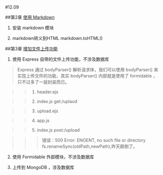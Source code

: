 #12.09

##第2章 [使用 Markdown](https://github.com/nswbmw/N-blog/wiki/%E7%AC%AC2%E7%AB%A0--%E4%BD%BF%E7%94%A8-Markdown)

1.  安装 markdown 模块

2. markdown转义到HTML markdown.toHTML()

##第3章 [增加文件上传功能](https://github.com/nswbmw/N-blog/wiki/%E7%AC%AC3%E7%AB%A0-%E5%A2%9E%E5%8A%A0%E6%96%87%E4%BB%B6%E4%B8%8A%E4%BC%A0%E5%8A%9F%E8%83%BD)

1. 使用 Express 自带的文件上传功能，不涉及数据库

>Express 通过 bodyParser() 解析请求体，我们可以使用 bodyParser() 来实现上传文件的功能，其实 bodyParser() 内部就是使用了 formidable ，只不过多了一层封装而已。

>>1. header.ejs

>>2. index.js get:/uplaod

>>3. upload.ejs

>>4. app.js 

>>5. index.js post:/upload

>>>	错误：500 Error: ENOENT, no such file or directory   
	fs.renameSync(oldPath,newPath),昨天颠倒了。 

2. 使用 Formidable 外部模块，不涉及数据库

3. 上传到 MongoDB ，涉及数据库

